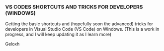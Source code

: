 ### VS CODES SHORTCUTS AND TRICKS FOR DEVELOPERS (WINDOWS)
Getting the basic shortcuts and (hopefully soon the advanced) tricks for developers in Visual Studio Code (VS Code) on Windows. (This is a work in progress, and I will keep updating it as I learn more)

<developer>Geloxh</developer>